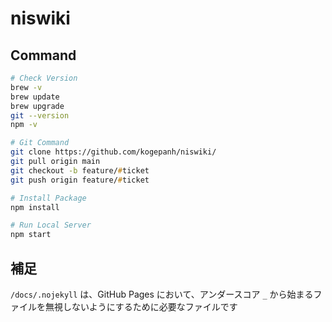 # niswiki

## Command

```zsh
# Check Version
brew -v
brew update
brew upgrade
git --version
npm -v

# Git Command
git clone https://github.com/kogepanh/niswiki/
git pull origin main
git checkout -b feature/#ticket
git push origin feature/#ticket

# Install Package
npm install

# Run Local Server
npm start
```

## 補足

`/docs/.nojekyll` は、GitHub Pages において、アンダースコア `_` から始まるファイルを無視しないようにするために必要なファイルです
